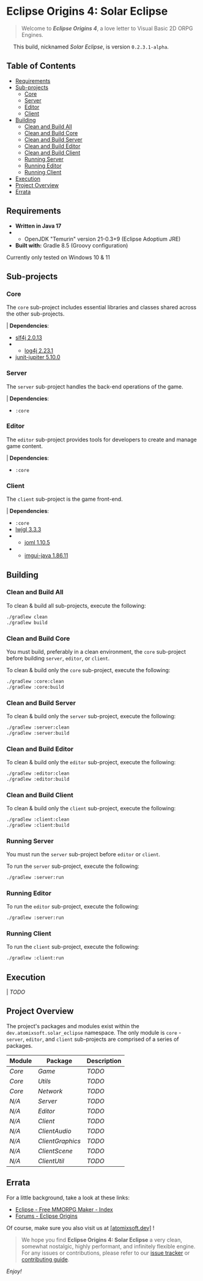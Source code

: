 # Eclipse Origins 4: Solar Eclipse

> Welcome to _**Eclipse Origins 4**_, a love letter to Visual Basic 2D ORPG Engines. 

&emsp; This build, nicknamed _Solar Eclipse_, is version `0.2.3.1-alpha`.


## Table of Contents
- [Requirements](#requirements)
- [Sub-projects](#sub-projects)
  - [Core](#core)
  - [Server](#server)
  - [Editor](#editor)
  - [Client](#client)
- [Building](#building)
  - [Clean and Build All](#clean-and-build-all)
  - [Clean and Build Core](#clean-and-build-core)
  - [Clean and Build Server](#clean-and-build-server)
  - [Clean and Build Editor](#clean-and-build-editor)
  - [Clean and Build Client](#clean-and-build-client)
  - [Running Server](#running-server)
  - [Running Editor](#running-editor)
  - [Running Client](#running-client)
- [Execution](#execution)
- [Project Overview](#project-overview)
- [Errata](#errata)


## Requirements
- **Written in Java 17**
- * OpenJDK "Temurin" version 21-0.3+9 (Eclipse Adoptium JRE)
- **Built with:** Gradle 8.5 (Groovy configuration)

Currently only tested on Windows 10 & 11


## Sub-projects

### Core
The `core` sub-project includes essential libraries and classes shared across the other sub-projects.

| **Dependencies**:
- [slf4j 2.0.13](https://www.slf4j.org/)
- * [log4j 2.23.1](https://logging.apache.org/log4j/2.x/)
- [junit-jupiter 5.10.0](https://junit.org/junit5/)

### Server
The `server` sub-project handles the back-end operations of the game.

| **Dependencies**:
- `:core`

### Editor
The `editor` sub-project provides tools for developers to create and manage game content.

| **Dependencies**:
- `:core`

### Client
The `client` sub-project is the game front-end.  

| **Dependencies**:
- `:core`
- [lwjgl 3.3.3](https://www.lwjgl.org/)
- * [joml 1.10.5](https://joml-ci.github.io/JOML/)
- * [imgui-java 1.86.11](https://github.com/SpaiR/imgui-java)


## Building

### Clean and Build All
To clean & build all sub-projects, execute the following:
```sh
./gradlew clean 
./gradlew build
```

### Clean and Build Core
You must build, preferably in a clean environment, the `core` sub-project before building `server`, `editor`, or `client`.

To clean & build only the `core` sub-project, execute the following:
```sh
./gradlew :core:clean 
./gradlew :core:build
```

### Clean and Build Server
To clean & build only the `server` sub-project, execute the following:
```sh
./gradlew :server:clean 
./gradlew :server:build
```

### Clean and Build Editor
To clean & build only the `editor` sub-project, execute the following:
```sh
./gradlew :editor:clean 
./gradlew :editor:build
```

### Clean and Build Client
To clean & build only the `client` sub-project, execute the following:
```sh
./gradlew :client:clean 
./gradlew :client:build
```

### Running Server
You must run the `server` sub-project before `editor` or `client`.

To run the `server` sub-project, execute the following:
```sh
./gradlew :server:run
```

### Running Editor
To run the `editor` sub-project, execute the following:
```sh
./gradlew :server:run
```

### Running Client
To run the `client` sub-project, execute the following:
```sh
./gradlew :client:run
```


## Execution
| _TODO_


## Project Overview
The project's packages and modules exist within the `dev.atomixsoft.solar_eclipse` namespace.  The only module is `core` - `server`, `editor`, and `client` sub-projects are comprised of a series of packages.

| **Module**      | **Package**     | **Description** |
| ---------------------------------------- | ---------------------------------------- | -------------------------------------------------------------------------------- |
| _Core_ | _Game_ | _TODO_ |
| _Core_ | _Utils_ | _TODO_ |
| _Core_ | _Network_ | _TODO_ |
| _N/A_ | _Server_ | _TODO_ |
| _N/A_ | _Editor_ | _TODO_ |
| _N/A_ | _Client_ | _TODO_ |
| _N/A_ | _ClientAudio_ | _TODO_ |
| _N/A_ | _ClientGraphics_ | _TODO_ |
| _N/A_ | _ClientScene_ | _TODO_ |
| _N/A_ | _ClientUtil_ | _TODO_ |


## Errata
For a little background, take a look at these links:
- [Eclipse - Free MMORPG Maker - Index](https://web.archive.org/web/20110901224553/http://www.touchofdeathforums.com/smf/index.php)
- [Forums - Eclipse Origins](https://forum.eclipseorigins.com/)

Of course, make sure you also visit us at [[atomixsoft.dev]](https://atomixsoft.dev/) !

> We hope you find **Eclipse Origins 4: Solar Eclipse** a very clean, somewhat nostalgic, highly performant, and infinitely flexible engine.  For any issues or contributions, please refer to our [issue tracker](#) or [contributing guide](#).

_Enjoy!_
